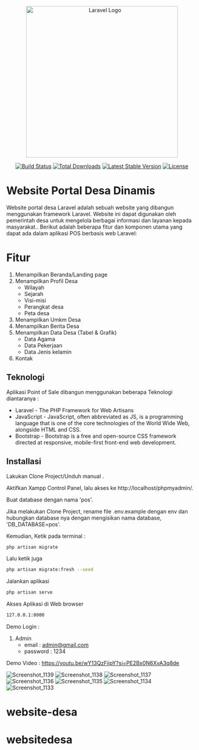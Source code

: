 <p align="center"><a href="https://laravel.com" target="_blank"><img src="https://raw.githubusercontent.com/laravel/art/master/logo-lockup/5%20SVG/2%20CMYK/1%20Full%20Color/laravel-logolockup-cmyk-red.svg" width="400" alt="Laravel Logo"></a></p>

<p align="center">
<a href="https://github.com/laravel/framework/actions"><img src="https://github.com/laravel/framework/workflows/tests/badge.svg" alt="Build Status"></a>
<a href="https://packagist.org/packages/laravel/framework"><img src="https://img.shields.io/packagist/dt/laravel/framework" alt="Total Downloads"></a>
<a href="https://packagist.org/packages/laravel/framework"><img src="https://img.shields.io/packagist/v/laravel/framework" alt="Latest Stable Version"></a>
<a href="https://packagist.org/packages/laravel/framework"><img src="https://img.shields.io/packagist/l/laravel/framework" alt="License"></a>
</p>

# Website Portal Desa Dinamis



Website portal desa Laravel adalah sebuah website yang dibangun menggunakan framework Laravel. Website ini dapat digunakan oleh pemerintah desa untuk mengelola berbagai informasi dan layanan kepada masyarakat.. Berikut adalah beberapa fitur dan komponen utama yang dapat ada dalam aplikasi POS berbasis web Laravel:



# Fitur
1. Menampilkan Beranda/Landing page
2. Menampilkan Profil Desa 
     - Wilayah
    - Sejarah
    - Visi-misi
    - Perangkat desa
    - Peta desa
3. Menampilkan Umkm Desa
4. Menampilkan Berita Desa
5. Menampilkan Data Desa (Tabel & Grafik)
    - Data Agama
    - Data Pekerjaan
    - Data Jenis kelamin
6. Kontak



## Teknologi

Aplikasi Point of Sale dibangun menggunakan beberapa Teknologi diantaranya :

- Laravel - The PHP Framework for Web Artisans
- JavaScript - JavaScript, often abbreviated as JS, is a programming language that is one of the core technologies of the World Wide Web, alongside HTML and CSS.
- Bootstrap - Bootstrap is a free and open-source CSS framework directed at responsive, mobile-first front-end web development. 



## Installasi

Lakukan Clone Project/Unduh manual .

Aktifkan Xampp Control Panel, lalu akses ke http://localhost/phpmyadmin/.

Buat database dengan nama 'pos'.

Jika melakukan Clone Project, rename file .env.example dengan env dan hubungkan
database nya dengan mengisikan nama database, 'DB_DATABASE=pos'.


Kemudian, Ketik pada terminal :
```sh
php artisan migrate
```

Lalu ketik juga

```sh
php artisan migrate:fresh --seed
```

Jalankan aplikasi 

```sh
php artisan serve
```

Akses Aplikasi di Web browser 
```sh
127.0.0.1:8000
```

Demo Login :
1. Admin
    - email     : admin@gmail.com
    - password  : 1234


Demo Video : https://youtu.be/wY13QzFiipY?si=PE2Bx0N6XvA3q8de

![Screenshot_1139](https://github.com/dwipurnomo12/portal-desa/assets/105181667/269695e3-e79c-45ee-94a7-d3bd260e64a9)
![Screenshot_1138](https://github.com/dwipurnomo12/portal-desa/assets/105181667/17e3e13e-dbf9-463c-8d7a-d0ad42c5eb69)
![Screenshot_1137](https://github.com/dwipurnomo12/portal-desa/assets/105181667/ae1020f7-232f-4585-9c0d-9e7408c30271)
![Screenshot_1136](https://github.com/dwipurnomo12/portal-desa/assets/105181667/22bef1c0-1b78-41f8-a0ec-0fc88a2140e9)
![Screenshot_1135](https://github.com/dwipurnomo12/portal-desa/assets/105181667/eeeee1f4-6718-4973-ac1d-44478dedafd7)
![Screenshot_1134](https://github.com/dwipurnomo12/portal-desa/assets/105181667/e7bfc102-c141-4bcb-88cd-f54faa9a0dfc)
![Screenshot_1133](https://github.com/dwipurnomo12/portal-desa/assets/105181667/dbbe4d82-f58c-4d43-9625-f28fb4039613)

# website-desa
# websitedesa
